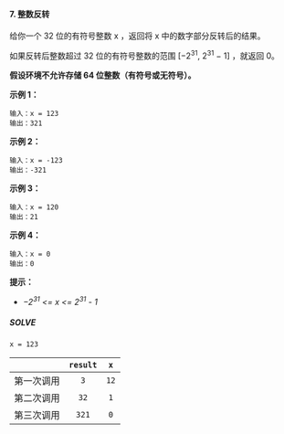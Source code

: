 #### 7. 整数反转
给你一个 32 位的有符号整数 x ，返回将 x 中的数字部分反转后的结果。  

如果反转后整数超过 32 位的有符号整数的范围 [−$2^{31}$,  $2^{31}$ − 1] ，就返回 0。    

**假设环境不允许存储 64 位整数（有符号或无符号）。** 

**示例 1：**
```
输入：x = 123
输出：321
```
**示例 2：**
```
输入：x = -123
输出：-321
```
**示例 3：**
```
输入：x = 120
输出：21
```
**示例 4：**
```
输入：x = 0
输出：0
```

****提示：****
* *$-2^{31}$ <= x <= $2^{31}$ - 1*

##### SOLVE
```
x = 123
```
|    | `result` | `x`  |
|:--------:|:---------:|:---------:|
|   第一次调用   |  `3` | `12` | 
|   第二次调用   |  `32` | `1` | 
|   第三次调用   |  `321` | `0` | 